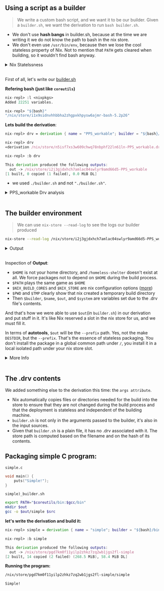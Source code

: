 ## Using a script as a builder

> We write a custom bash script, and we want it to be our builder. Given a `builder.sh`, we want the derivation to run `bash builder.sh`.

* We don't use **hash bangs** in builder.sh, because at the time we are writing it we do not know the path to bash in the nix store.
* We don't even use `/usr/bin/env`, because then we lose the cool stateless property of Nix. Not to mention that `PATH` gets cleared when building, so it wouldn't find bash anyway.

<details>
<summary>
Nix Statelssness
</summary>

```
Statelessness: Nix aims for complete reproducibility. Using /usr/bin/env relies on the system's environment, which can vary between systems. This breaks Nix's stateless principle.
```

```
Build Environment Isolation: Nix clears the PATH variable during builds to ensure a clean environment. Using /usr/bin/env would depend on the system's PATH, which doesn't exist in this isolated context.
```

</details><br>

First of all, let's write our [builder.sh](https://github.com/PsychoPunkSage/NixPills/tree/main/pill05/builder.sh)

**Refering bash (just like `coreutils`)**

```nix
nix-repl> :l <nixpkgs>
Added 22251 variables.

nix-repl> "${bash}"
"/nix/store/i1x9sidnvhhbbha2zhgpxkhpysw6ajmr-bash-5.2p26"
```

**Lets build the derivation**:
```nix
nix-repl> drv = derivation { name = "PPS_workable"; builder = "${bash}/bin/bash"; args = [ ./builder.sh ]; system = builtins.currentSystem; }

nix-repl> drv
«derivation /nix/store/n5isf7xs3w609chwq78nbphf22ln61ln-PPS_workable.drv»

nix-repl> :b drv

This derivation produced the following outputs:
  out -> /nix/store/i2j3gjdxhch7amlac04swlyr9amd66d5-PPS_workable
[1 built, 0 copied (1 failed), 0.0 MiB DL]
```

*  we used `./builder.sh` and not `"./builder.sh"`.

<details>
<summary>
PPS_workable Drv analysis
</summary>

```bash
nix derivation show  /nix/store/i2j3gjdxhch7amlac04swlyr9amd66d5-PPS_workable
```

```json
{
  "/nix/store/n5isf7xs3w609chwq78nbphf22ln61ln-PPS_workable.drv": {
    "args": [
      "/nix/store/d31gnn9z8nbh800fq1b1jmaq95135607-builder.sh"
    ],
    "builder": "/nix/store/i1x9sidnvhhbbha2zhgpxkhpysw6ajmr-bash-5.2p26/bin/bash",
    "env": {
      "builder": "/nix/store/i1x9sidnvhhbbha2zhgpxkhpysw6ajmr-bash-5.2p26/bin/bash",
      "name": "PPS_workable",
      "out": "/nix/store/i2j3gjdxhch7amlac04swlyr9amd66d5-PPS_workable",
      "system": "x86_64-linux"
    },
    "inputDrvs": {
      "/nix/store/wzh01sawfkrvg2srg4jl8zprz1a347gy-bash-5.2p26.drv": {
        "dynamicOutputs": {},
        "outputs": [
          "out"
        ]
      }
    },
    "inputSrcs": [
      "/nix/store/d31gnn9z8nbh800fq1b1jmaq95135607-builder.sh"
    ],
    "name": "PPS_workable",
    "outputs": {
      "out": {
        "path": "/nix/store/i2j3gjdxhch7amlac04swlyr9amd66d5-PPS_workable"
      }
    },
    "system": "x86_64-linux"
  }
}
```

</details><br>

## The builder environment

> We can use `nix-store --read-log` to see the logs our builder produced

```bash
nix-store --read-log /nix/store/i2j3gjdxhch7amlac04swlyr9amd66d5-PPS_workable
```

<details>
<summary>
Output
</summary>

```json
declare -x HOME="/homeless-shelter"
declare -x NIX_BUILD_CORES="12"
declare -x NIX_BUILD_TOP="/build"
declare -x NIX_LOG_FD="2"
declare -x NIX_STORE="/nix/store"
declare -x OLDPWD
declare -x PATH="/path-not-set"
declare -x PWD="/build"
declare -x SHLVL="1"
declare -x TEMP="/build"
declare -x TEMPDIR="/build"
declare -x TERM="xterm-256color"
declare -x TMP="/build"
declare -x TMPDIR="/build"
declare -x builder="/nix/store/i1x9sidnvhhbbha2zhgpxkhpysw6ajmr-bash-5.2p26/bin/bash"
declare -x name="PPS_workable"
declare -x out="/nix/store/i2j3gjdxhch7amlac04swlyr9amd66d5-PPS_workable"
declare -x system="x86_64-linux"
```

</details><br>

Inspection of **Output**:
* `$HOME` is not your home directory, and `/homeless-shelter` doesn't exist at all. We force packages not to depend on `$HOME` during the build process.
* `$PATH` plays the same game as `$HOME`
* `$NIX_BUILD_CORES` and `$NIX_STORE` are nix configuration options ([more](https://nixos.org/manual/nix/stable/command-ref/conf-file))
* `$PWD` and `$TMP` clearly show that nix created a temporary build directory
* Then `$builder`, `$name`, `$out`, and `$system` are variables set due to the .drv file's contents.

And that's how we were able to use `$out`(in `builder.sh`) in our derivation and put stuff in it. It's like Nix reserved a slot in the nix store for us, and we must fill it.

In terms of **autotools**, `$out` will be the `--prefix` path. Yes, not the make `DESTDIR`, but the `--prefix`. That's the essence of stateless packaging. You don't install the package in a global common path under `/`, you install it in a local isolated path under your nix store slot.


<details>
<summary>
More Info
</summary>

```
$out: 
This represents the final location where your package's files will be installed. It's like a specific folder where all the files related to your package will be placed. This folder is isolated from your system's regular file structure.
```

```
--prefix: 
This is a common flag used in many build systems (like autotools) to specify the installation prefix. It's where the built files will be copied.
```

```
Nix vs Autotools: 
Unlike autotools, Nix doesn't use --prefix to install files to a global location (like /usr/local). Instead, it uses $out to install everything within a specific, isolated directory.
```

</details><br>

## The .drv contents

We added something else to the derivation this time: the `args attribute`.
* Nix automatically copies files or directories needed for the build into the store to ensure that they are not changed during the build process and that the deployment is stateless and independent of the building machine.
* `builder.sh` is not only in the arguments passed to the builder, it's also in the input sources.
* Given that `builder.sh` is a plain file, it has no .drv associated with it. The store path is computed based on the filename and on the hash of its contents.

## Packaging simple C program:

`simple.c`
```c
void main() {
    puts("Simple!");
}
```

`simple)_builder.sh`
```bash
export PATH="$coreutils/bin:$gcc/bin"
mkdir $out
gcc -o $out/simple $src
```

**let's write the derivation and build it:**

```nix
nix-repl> simple = derivation { name = "simple"; builder = "${bash}/bin/bash"; args = [ ./simple_builder.sh ]; gcc = gcc; coreutils = coreutils; src = ./simple.c; system = builtins.currentSystem; }

nix-repl> :b simple

This derivation produced the following outputs:
  out -> /nix/store/pgd7km0f11yilp2zhkz7zq2wb1jgs2fl-simple
[2 built, 14 copied (2 failed) (268.5 MiB), 58.4 MiB DL]
```

**Running the program:**
```bash
/nix/store/pgd7km0f11yilp2zhkz7zq2wb1jgs2fl-simple/simple
```

```
Simple!
```